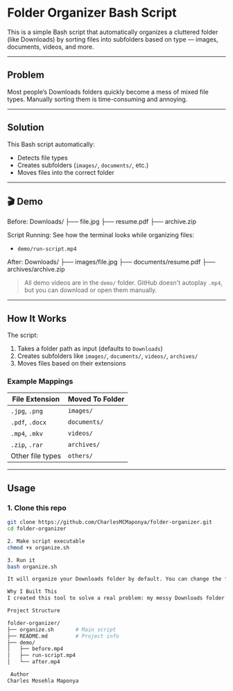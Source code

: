 #  Folder Organizer Bash Script

This is a simple Bash script that automatically organizes a cluttered folder (like Downloads) by sorting files into subfolders based on type — images, documents, videos, and more.

---

##  Problem

Most people’s Downloads folders quickly become a mess of mixed file types. Manually sorting them is time-consuming and annoying.

---

## Solution

This Bash script automatically:

- Detects file types
- Creates subfolders (`images/`, `documents/`, etc.)
- Moves files into the correct folder

---

## 🎬 Demo

 Before:
 Downloads/
├── file.jpg
├── resume.pdf
├── archive.zip


 Script Running:
See how the terminal looks while organizing files:
- `demo/run-script.mp4`

After:
Downloads/
├── images/file.jpg
├── documents/resume.pdf
├── archives/archive.zip


> All demo videos are in the `demo/` folder. GitHub doesn't autoplay `.mp4`, but you can download or open them manually.

---

##  How It Works

The script:

1. Takes a folder path as input (defaults to `Downloads`)
2. Creates subfolders like `images/`, `documents/`, `videos/`, `archives/`
3. Moves files based on their extensions

### Example Mappings

| File Extension       | Moved To Folder |
|----------------------|-----------------|
| `.jpg`, `.png`       | `images/`       |
| `.pdf`, `.docx`      | `documents/`    |
| `.mp4`, `.mkv`       | `videos/`       |
| `.zip`, `.rar`       | `archives/`     |
| Other file types     | `others/`       |

---

##  Usage

### 1. Clone this repo

```bash
git clone https://github.com/CharlesMCMaponya/folder-organizer.git
cd folder-organizer

2. Make script executable
chmod +x organize.sh

3. Run it
bash organize.sh

It will organize your Downloads folder by default. You can change the folder path in the script.

Why I Built This
I created this tool to solve a real problem: my messy Downloads folder. It also helped me practice Bash scripting, file handling, and GitHub project structure — while making my desktop cleaner and more productive.

Project Structure

folder-organizer/
├── organize.sh       # Main script
├── README.md         # Project info
├── demo/
│   ├── before.mp4
│   ├── run-script.mp4
│   └── after.mp4

 Author
Charles Mosehla Maponya



